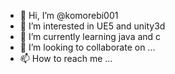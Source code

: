 - 👋 Hi, I’m @komorebi001
- 👀 I’m interested in UE5 and unity3d
- 🌱 I’m currently learning java and c
- 💞️ I’m looking to collaborate on ...
- 📫 How to reach me ...

<!---
komorebi001/komorebi001 is a ✨ special ✨ repository because its `README.md` (this file) appears on your GitHub profile.
You can click the Preview link to take a look at your changes.
--->
